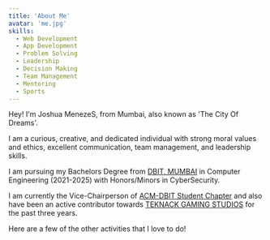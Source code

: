 ```yaml
---
title: 'About Me'
avatar: 'me.jpg'
skills:
  - Web Development
  - App Development
  - Problem Solving
  - Leadership
  - Decision Making
  - Team Management
  - Mentoring
  - Sports
---
```


Hey! I'm Joshua MenezeS, from Mumbai, also known as 'The City Of Dreams'.

I am a curious, creative, and dedicated individual with strong moral values and ethics, excellent communication, team management, and leadership skills.

I am pursuing my Bachelors Degree from [DBIT, MUMBAI](https://www.dbit.in/) in Computer Engineering (2021-2025) with Honors/Minors in CyberSecurity.

I am currently the Vice-Chairperson of [ACM-DBIT Student Chapter](https://dbit.acm.org/) and also have been an active contributor towards [TEKNACK GAMING STUDIOS](https://teknack.in/https://teknack.in/) for the past three years.

Here are a few of the other activities that I love to do!

